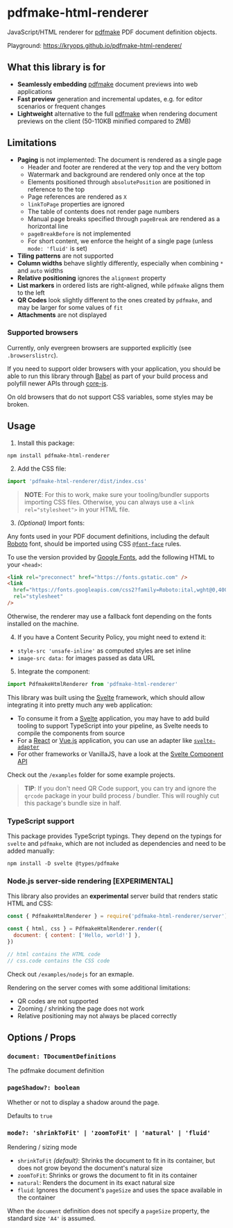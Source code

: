 # pdfmake-html-renderer

JavaScript/HTML renderer for [pdfmake](http://pdfmake.org) PDF document definition objects.

Playground: https://kryops.github.io/pdfmake-html-renderer/

## What this library is for

- **Seamlessly embedding** [pdfmake](http://pdfmake.org) document previews into web applications
- **Fast preview** generation and incremental updates, e.g. for editor scenarios or frequent changes
- **Lightweight** alternative to the full [pdfmake](http://pdfmake.org) when rendering document previews on the client (50-110KB minified compared to 2MB)

## Limitations

- **Paging** is not implemented: The document is rendered as a single page
  - Header and footer are rendered at the very top and the very bottom
  - Watermark and background are rendered only once at the top
  - Elements positioned through `absolutePosition` are positioned in reference to the top
  - Page references are rendered as `X`
  - `linkToPage` properties are ignored
  - The table of contents does not render page numbers
  - Manual page breaks specified through `pageBreak` are rendered as a horizontal line
  - `pageBreakBefore` is not implemented
  - For short content, we enforce the height of a single page (unless `mode: 'fluid'` is set)
- **Tiling patterns** are not supported
- **Column widths** behave slightly differently, especially when combining `*` and `auto` widths
- **Relative positioning** ignores the `alignment` property
- **List markers** in ordered lists are right-aligned, while `pdfmake` aligns them to the left
- **QR Codes** look slightly different to the ones created by `pdfmake`, and may be larger for some values of `fit`
- **Attachments** are not displayed

### Supported browsers

Currently, only evergreen browsers are supported explicitly (see `.browserslistrc`).

If you need to support older browsers with your application, you should be able to run this library through [Babel](https://babeljs.io/) as part of your build process and polyfill newer APIs through [core-js](https://github.com/zloirock/core-js).

On old browsers that do not support CSS variables, some styles may be broken.

## Usage

1. Install this package:

```
npm install pdfmake-html-renderer
```

2. Add the CSS file:

```js
import 'pdfmake-html-renderer/dist/index.css'
```

> **NOTE**: For this to work, make sure your tooling/bundler supports importing CSS files. Otherwise, you can always use a `<link rel="stylesheet">` in your HTML file.

3. _(Optional)_ Import fonts:

Any fonts used in your PDF document definitions, including the default [Roboto](https://fonts.google.com/specimen/Roboto) font, should be imported using CSS [`@font-face`](https://developer.mozilla.org/en-US/docs/Web/CSS/@font-face) rules.

To use the version provided by [Google Fonts](https://fonts.google.com/), add the following HTML to your `<head>`:

```html
<link rel="preconnect" href="https://fonts.gstatic.com" />
<link
  href="https://fonts.googleapis.com/css2?family=Roboto:ital,wght@0,400;0,700;1,400;1,700&display=swap"
  rel="stylesheet"
/>
```

Otherwise, the renderer may use a fallback font depending on the fonts installed on the machine.

4. If you have a Content Security Policy, you might need to extend it:

- `style-src 'unsafe-inline'` as computed styles are set inline
- `image-src data:` for images passed as data URL

5. Integrate the component:

```js
import PdfmakeHtmlRenderer from 'pdfmake-html-renderer'
```

This library was built using the [Svelte](https://svelte.dev/) framework, which should allow integrating it into pretty much any web application:

- To consume it from a [Svelte](https://svelte.dev/) application, you may have to add build tooling to support TypeScript into your pipeline, as Svelte needs to compile the components from source
- For a [React](https://reactjs.org/) or [Vue.js](https://vuejs.org/) application, you can use an adapter like [`svelte-adapter`](https://github.com/pngwn/svelte-adapter)
- For other frameworks or VanillaJS, have a look at the [Svelte Component API](https://svelte.dev/docs/client-side-component-api)

Check out the `/examples` folder for some example projects.

> **TIP**: If you don't need QR Code support, you can try and ignore the `qrcode` package in your build process / bundler. This will roughly cut this package's bundle size in half.

### TypeScript support

This package provides TypeScript typings. They depend on the typings for `svelte` and `pdfmake`, which are not included as dependencies and need to be added manually:

```
npm install -D svelte @types/pdfmake
```

### Node.js server-side rendering **[EXPERIMENTAL]**

This library also provides an **experimental** server build that renders static HTML and CSS:

```js
const { PdfmakeHtmlRenderer } = require('pdfmake-html-renderer/server')

const { html, css } = PdfmakeHtmlRenderer.render({
  document: { content: ['Hello, world!'] },
})

// html contains the HTML code
// css.code contains the CSS code
```

Check out `/examples/nodejs` for an exmaple.

Rendering on the server comes with some additional limitations:

- QR codes are not supported
- Zooming / shrinking the page does not work
- Relative positioning may not always be placed correctly

## Options / Props

### `document: TDocumentDefinitions`

The pdfmake document definition

### `pageShadow?: boolean`

Whether or not to display a shadow around the page.

Defaults to `true`

### `mode?: 'shrinkToFit' | 'zoomToFit' | 'natural' | 'fluid'`

Rendering / sizing mode

- `shrinkToFit` _(default)_: Shrinks the document to fit in its container,
  but does not grow beyond the document's natural size
- `zoomToFit`: Shrinks or grows the document to fit in its container
- `natural`: Renders the document in its exact natural size
- `fluid`: Ignores the document's `pageSize` and uses the space available in the container

When the `document` definition does not specify a `pageSize` property,
the standard size `'A4'` is assumed.
